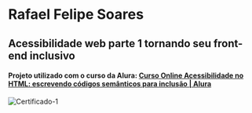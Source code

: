 # Rafael Felipe Soares

## Acessibilidade web parte 1 tornando seu front-end inclusivo

#### Projeto utilizado com o curso da Alura: [Curso Online Acessibilidade no HTML: escrevendo códigos semânticos para inclusão | Alura](https://cursos.alura.com.br/course/acessibilidade-web-front-end)

![Certificado-1](C:\Users\Rafael%20Felipe\Documents\Estudos%20programação\Formação%20Front-end\Acessibilidade%20web%20parte%201%20tornando%20seu%20front-end%20inclusivo\Certificado-1.png)




